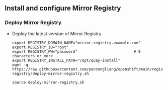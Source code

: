 ## Install and configure Mirror Registry

### Deploy Mirror Registry

* Deploy the latest version of Mirror Registry
  ```
  export REGISTRY_DOMAIN_NAME="mirror.registry.example.com"
  export REGISTRY_ID="root"
  export REGISTRY_PW="password"                         # 8 characters or more
  export REGISTRY_INSTALL_PATH="/opt/quay-install"
  wget -q https://raw.githubusercontent.com/pancongliang/openshift/main/registry/mirror-registry/deploy-mirror-registry.sh
  
  source deploy-mirror-registry.sh
  ```
